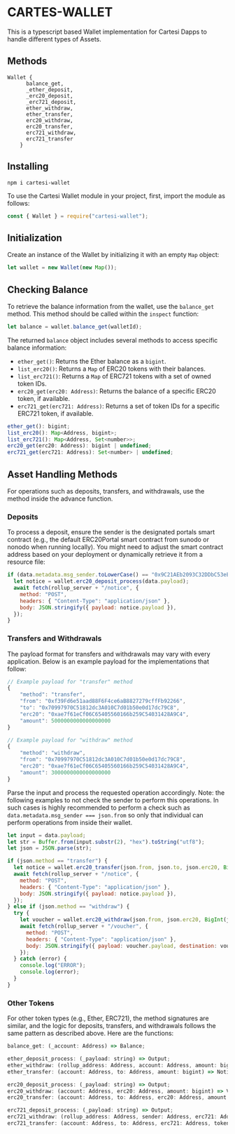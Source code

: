 # CARTES-WALLET

This is a typescript based Wallet implementation for Cartesi Dapps to handle different types of Assets.

## Methods

```
Wallet {
      balance_get,
      _ether_deposit,
      _erc20_deposit,
      _erc721_deposit,
      ether_withdraw,
      ether_transfer,
      erc20_withdraw,
      erc20_transfer,
      erc721_withdraw,
      erc721_transfer
    }
```

## Installing

```
npm i cartesi-wallet
```

To use the Cartesi Wallet module in your project, first, import the module as follows:

```javascript
const { Wallet } = require("cartesi-wallet");
```

## Initialization

Create an instance of the Wallet by initializing it with an empty `Map` object:

```javascript
let wallet = new Wallet(new Map());
```

## Checking Balance

To retrieve the balance information from the wallet, use the `balance_get` method. This method should be called within the `inspect` function:

```javascript
let balance = wallet.balance_get(walletId);
```

The returned `balance` object includes several methods to access specific balance information:

- `ether_get()`: Returns the Ether balance as a `bigint`.
- `list_erc20()`: Returns a `Map` of ERC20 tokens with their balances.
- `list_erc721()`: Returns a `Map` of ERC721 tokens with a set of owned token IDs.
- `erc20_get(erc20: Address)`: Returns the balance of a specific ERC20 token, if available.
- `erc721_get(erc721: Address)`: Returns a set of token IDs for a specific ERC721 token, if available.

```javascript
ether_get(): bigint;
list_erc20(): Map<Address, bigint>;
list_erc721(): Map<Address, Set<number>>;
erc20_get(erc20: Address): bigint | undefined;
erc721_get(erc721: Address): Set<number> | undefined;
```

## Asset Handling Methods

For operations such as deposits, transfers, and withdrawals, use the method inside the advance function.

### Deposits

To process a deposit, ensure the sender is the designated portals smart contract (e.g., the default ERC20Portal smart contract from sunodo or nonodo when running locally). You might need to adjust the smart contract address based on your deployment or dynamically retrieve it from a resource file:

```javascript
if (data.metadata.msg_sender.toLowerCase() == "0x9C21AEb2093C32DDbC53eEF24B873BDCd1aDa1DB".toLowerCase()) {
  let notice = wallet.erc20_deposit_process(data.payload);
  await fetch(rollup_server + "/notice", {
    method: "POST",
    headers: { "Content-Type": "application/json" },
    body: JSON.stringify({ payload: notice.payload }),
  });
}
```

### Transfers and Withdrawals

The payload format for transfers and withdrawals may vary with every application. Below is an example payload for the implementations that follow:

```javascript
// Example payload for "transfer" method
{
    "method": "transfer",
    "from": "0xf39Fd6e51aad88F6F4ce6aB8827279cffFb92266",
    "to": "0x70997970C51812dc3A010C7d01b50e0d17dc79C8",
    "erc20": "0xae7f61eCf06C65405560166b259C54031428A9C4",
    "amount": 5000000000000000000
}

// Example payload for "withdraw" method
{
    "method": "withdraw",
    "from": "0x70997970C51812dc3A010C7d01b50e0d17dc79C8",
    "erc20": "0xae7f61eCf06C65405560166b259C54031428A9C4",
    "amount": 3000000000000000000
}
```

Parse the input and process the requested operation accordingly.
Note: the following examples to not check the sender to perform this operations. In such cases is highly recommended to perform a check such as ` data.metadata.msg_sender === json.from ` so only that individual can perform operations from inside their wallet.

```javascript
let input = data.payload;
let str = Buffer.from(input.substr(2), "hex").toString("utf8");
let json = JSON.parse(str);

if (json.method == "transfer") {
  let notice = wallet.erc20_transfer(json.from, json.to, json.erc20, BigInt(json.amount));
  await fetch(rollup_server + "/notice", {
    method: "POST",
    headers: { "Content-Type": "application/json" },
    body: JSON.stringify({ payload: notice.payload }),
  });
} else if (json.method == "withdraw") {
  try {
    let voucher = wallet.erc20_withdraw(json.from, json.erc20, BigInt(json.amount));
    await fetch(rollup_server + "/voucher", {
      method: "POST",
      headers: { "Content-Type": "application/json" },
      body: JSON.stringify({ payload: voucher.payload, destination: voucher.destination }),
    });
  } catch (error) {
    console.log("ERROR");
    console.log(error);
  }
}
```

### Other Tokens

For other token types (e.g., Ether, ERC721), the method signatures are similar, and the logic for deposits, transfers, and withdrawals follows the same pattern as described above.
Here are the functions:

```javascript
balance_get: (_account: Address) => Balance;

ether_deposit_process: (_payload: string) => Output;
ether_withdraw: (rollup_address: Address, account: Address, amount: bigint) => Voucher | Error_out;
ether_transfer: (account: Address, to: Address, amount: bigint) => Notice | Error_out;

erc20_deposit_process: (_payload: string) => Output;
erc20_withdraw: (account: Address, erc20: Address, amount: bigint) => Voucher | Error_out;
erc20_transfer: (account: Address, to: Address, erc20: Address, amount: bigint) => Notice | Error_out;

erc721_deposit_process: (_payload: string) => Output;
erc721_withdraw: (rollup_address: Address, sender: Address, erc721: Address, token_id: number) => Voucher | Error_out;
erc721_transfer: (account: Address, to: Address, erc721: Address, token_id: number) => Notice | Error_out;
```

